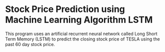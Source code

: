 # Stock Price Prediction using Machine Learning Algorithm LSTM

This program uses an artificial recurrent neural network called Long Short Term Memory (LSTM) to predict the closing stock price of TESLA using the past 60 day stock price.